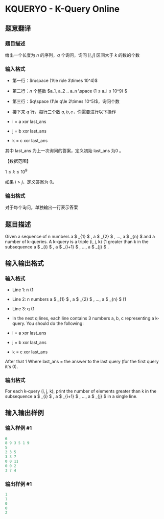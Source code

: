 # KQUERYO - K-Query Online

## 题意翻译

### 题目描述

给出一个长度为 $n$ 的序列，$q$ 个询问，询问 $[i,j]$ 区间大于 $k$ 的数的个数

### 输入格式

* 第一行：$n\space (1\le n\le 3\times 10^4)$

* 第二行：$n$ 个整数 $a_1, a_2 .. a_n \space (1 ≤ a_i ≤ 10^9) $

* 第三行：$q\space (1\le q\le 2\times 10^5)$，询问个数

* 接下来 $q$ 行，每行三个数 $a,b,c$，你需要进行以下操作

* i = a xor last_ans

* j = b xor last_ans

* k = c xor last_ans

其中 last_ans 为上一次询问的答案，定义初始 last_ans 为0 。

【数据范围】

$1\le k \le10^9$

如果 $i>j$，定义答案为 $0$。

### 输出格式

对于每个询问，单独输出一行表示答案

## 题目描述

 Given a sequence of n numbers a $ _{1} $ , a $ _{2} $ , ..., a $ _{n} $ and a number of k-queries. A k-query is a triple (i, j, k) (1 greater than k in the subsequence a $ _{i} $ , a $ _{i+1} $ , ..., a $ _{j} $ .

## 输入输出格式

### 输入格式

- Line 1: n (1

- Line 2: n numbers a $ _{1} $ , a $ _{2} $ , ..., a $ _{n} $ (1

- Line 3: q (1

- In the next q lines, each line contains 3 numbers a, b, c representing a k-query. You should do the following:

- i = a xor last\_ans

- j = b xor last\_ans

- k = c xor last\_ans

After that 1 Where last\_ans = the answer to the last query (for the first query it's 0).

### 输出格式

For each k-query (i, j, k), print the number of elements greater than k in the subsequence a $ _{i} $ , a $ _{i+1} $ , ..., a $ _{j} $ in a single line.

## 输入输出样例

### 输入样例 #1

```cpp
6
8 9 3 5 1 9
5
2 3 5
3 3 7
0 0 11
0 0 2
3 7 4
```


### 输出样例 #1

```cpp
1
1
0
0
2
```


